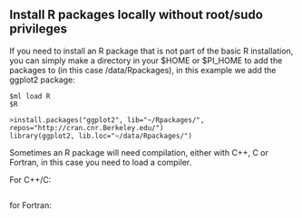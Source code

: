 ## Install R packages locally without root/sudo privileges

If you need to install an R package that is not part of the basic R installation, you can simply make a directory 
in your $HOME or $PI_HOME to add the packages to (in this case /data/Rpackages), in this example we add the ggplot2 package:

```$mkdir ~/Rpackages
$ml load R
$R

>install.packages("ggplot2", lib="~/Rpackages/", repos="http://cran.cnr.Berkeley.edu/")
library(ggplot2, lib.loc="~/data/Rpackages/")
```
Sometimes an R package will need compilation, either with C++, C or Fortran, in this case you need to load a compiler.

For C++/C:

```$ml load gcc
```
for Fortran:

```$ml load ifort
```
